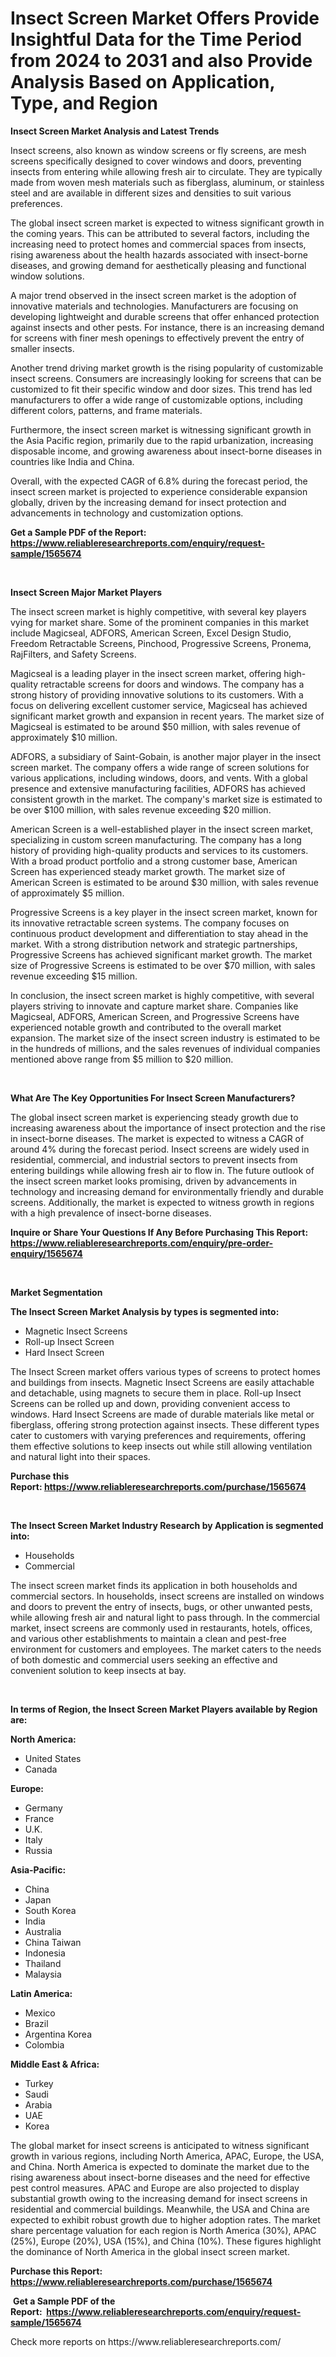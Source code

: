 <p><h1>Insect Screen Market Offers Provide Insightful Data for the Time Period from 2024 to 2031 and also Provide Analysis Based on Application, Type, and Region</h1></p><p><strong>Insect Screen Market Analysis and Latest Trends</strong></p>
<p><p>Insect screens, also known as window screens or fly screens, are mesh screens specifically designed to cover windows and doors, preventing insects from entering while allowing fresh air to circulate. They are typically made from woven mesh materials such as fiberglass, aluminum, or stainless steel and are available in different sizes and densities to suit various preferences.</p><p>The global insect screen market is expected to witness significant growth in the coming years. This can be attributed to several factors, including the increasing need to protect homes and commercial spaces from insects, rising awareness about the health hazards associated with insect-borne diseases, and growing demand for aesthetically pleasing and functional window solutions.</p><p>A major trend observed in the insect screen market is the adoption of innovative materials and technologies. Manufacturers are focusing on developing lightweight and durable screens that offer enhanced protection against insects and other pests. For instance, there is an increasing demand for screens with finer mesh openings to effectively prevent the entry of smaller insects.</p><p>Another trend driving market growth is the rising popularity of customizable insect screens. Consumers are increasingly looking for screens that can be customized to fit their specific window and door sizes. This trend has led manufacturers to offer a wide range of customizable options, including different colors, patterns, and frame materials.</p><p>Furthermore, the insect screen market is witnessing significant growth in the Asia Pacific region, primarily due to the rapid urbanization, increasing disposable income, and growing awareness about insect-borne diseases in countries like India and China.</p><p>Overall, with the expected CAGR of 6.8% during the forecast period, the insect screen market is projected to experience considerable expansion globally, driven by the increasing demand for insect protection and advancements in technology and customization options.</p></p>
<p><strong>Get a Sample PDF of the Report:&nbsp; <a href="https://www.reliableresearchreports.com/enquiry/request-sample/1565674">https://www.reliableresearchreports.com/enquiry/request-sample/1565674</a></strong></p>
<p>&nbsp;</p>
<p><strong>Insect Screen Major Market Players</strong></p>
<p><p>The insect screen market is highly competitive, with several key players vying for market share. Some of the prominent companies in this market include Magicseal, ADFORS, American Screen, Excel Design Studio, Freedom Retractable Screens, Pinchood, Progressive Screens, Pronema, RajFilters, and Safety Screens.</p><p>Magicseal is a leading player in the insect screen market, offering high-quality retractable screens for doors and windows. The company has a strong history of providing innovative solutions to its customers. With a focus on delivering excellent customer service, Magicseal has achieved significant market growth and expansion in recent years. The market size of Magicseal is estimated to be around $50 million, with sales revenue of approximately $10 million.</p><p>ADFORS, a subsidiary of Saint-Gobain, is another major player in the insect screen market. The company offers a wide range of screen solutions for various applications, including windows, doors, and vents. With a global presence and extensive manufacturing facilities, ADFORS has achieved consistent growth in the market. The company's market size is estimated to be over $100 million, with sales revenue exceeding $20 million.</p><p>American Screen is a well-established player in the insect screen market, specializing in custom screen manufacturing. The company has a long history of providing high-quality products and services to its customers. With a broad product portfolio and a strong customer base, American Screen has experienced steady market growth. The market size of American Screen is estimated to be around $30 million, with sales revenue of approximately $5 million.</p><p>Progressive Screens is a key player in the insect screen market, known for its innovative retractable screen systems. The company focuses on continuous product development and differentiation to stay ahead in the market. With a strong distribution network and strategic partnerships, Progressive Screens has achieved significant market growth. The market size of Progressive Screens is estimated to be over $70 million, with sales revenue exceeding $15 million.</p><p>In conclusion, the insect screen market is highly competitive, with several players striving to innovate and capture market share. Companies like Magicseal, ADFORS, American Screen, and Progressive Screens have experienced notable growth and contributed to the overall market expansion. The market size of the insect screen industry is estimated to be in the hundreds of millions, and the sales revenues of individual companies mentioned above range from $5 million to $20 million.</p></p>
<p>&nbsp;</p>
<p><strong>What Are The Key Opportunities For Insect Screen Manufacturers?</strong></p>
<p><p>The global insect screen market is experiencing steady growth due to increasing awareness about the importance of insect protection and the rise in insect-borne diseases. The market is expected to witness a CAGR of around 4% during the forecast period. Insect screens are widely used in residential, commercial, and industrial sectors to prevent insects from entering buildings while allowing fresh air to flow in. The future outlook of the insect screen market looks promising, driven by advancements in technology and increasing demand for environmentally friendly and durable screens. Additionally, the market is expected to witness growth in regions with a high prevalence of insect-borne diseases.</p></p>
<p><strong>Inquire or Share Your Questions If Any Before Purchasing This Report: <a href="https://www.reliableresearchreports.com/enquiry/pre-order-enquiry/1565674">https://www.reliableresearchreports.com/enquiry/pre-order-enquiry/1565674</a></strong></p>
<p>&nbsp;</p>
<p><strong>Market Segmentation</strong></p>
<p><strong>The Insect Screen Market Analysis by types is segmented into:</strong></p>
<p><ul><li>Magnetic Insect Screens</li><li>Roll-up Insect Screen</li><li>Hard Insect Screen</li></ul></p>
<p><p>The Insect Screen market offers various types of screens to protect homes and buildings from insects. Magnetic Insect Screens are easily attachable and detachable, using magnets to secure them in place. Roll-up Insect Screens can be rolled up and down, providing convenient access to windows. Hard Insect Screens are made of durable materials like metal or fiberglass, offering strong protection against insects. These different types cater to customers with varying preferences and requirements, offering them effective solutions to keep insects out while still allowing ventilation and natural light into their spaces.</p></p>
<p><strong>Purchase this Report:&nbsp;<a href="https://www.reliableresearchreports.com/purchase/1565674">https://www.reliableresearchreports.com/purchase/1565674</a></strong></p>
<p>&nbsp;</p>
<p><strong>The Insect Screen Market Industry Research by Application is segmented into:</strong></p>
<p><ul><li>Households</li><li>Commercial</li></ul></p>
<p><p>The insect screen market finds its application in both households and commercial sectors. In households, insect screens are installed on windows and doors to prevent the entry of insects, bugs, or other unwanted pests, while allowing fresh air and natural light to pass through. In the commercial market, insect screens are commonly used in restaurants, hotels, offices, and various other establishments to maintain a clean and pest-free environment for customers and employees. The market caters to the needs of both domestic and commercial users seeking an effective and convenient solution to keep insects at bay.</p></p>
<p>&nbsp;</p>
<p><strong>In terms of Region, the Insect Screen Market Players available by Region are:</strong></p>
<p>
    <p> <strong> North America: </strong>
        <ul>
            <li>United States</li>
            <li>Canada</li>
        </ul>
        </p> 
    <p> <strong> Europe: </strong>
        <ul>
            <li>Germany</li>
            <li>France</li>
            <li>U.K.</li>
            <li>Italy</li>
            <li>Russia</li>
        </ul>
        </p> 
    <p> <strong> Asia-Pacific: </strong>
        <ul>
            <li>China</li>
            <li>Japan</li>
            <li>South Korea</li>
            <li>India</li>
            <li>Australia</li>
            <li>China Taiwan</li>
            <li>Indonesia</li>
            <li>Thailand</li>
            <li>Malaysia</li>
        </ul>
        </p> 
    <p> <strong> Latin America: </strong>
        <ul>
            <li>Mexico</li>
            <li>Brazil</li>
            <li>Argentina Korea</li>
            <li>Colombia</li>
        </ul>
        </p> 
    <p> <strong> Middle East & Africa: </strong>
        <ul>
            <li>Turkey</li>
            <li>Saudi</li>
            <li>Arabia</li>
            <li>UAE</li>
            <li>Korea</li>
        </ul>
    </p>
    </p>
<p><p>The global market for insect screens is anticipated to witness significant growth in various regions, including North America, APAC, Europe, the USA, and China. North America is expected to dominate the market due to the rising awareness about insect-borne diseases and the need for effective pest control measures. APAC and Europe are also projected to display substantial growth owing to the increasing demand for insect screens in residential and commercial buildings. Meanwhile, the USA and China are expected to exhibit robust growth due to higher adoption rates. The market share percentage valuation for each region is North America (30%), APAC (25%), Europe (20%), USA (15%), and China (10%). These figures highlight the dominance of North America in the global insect screen market.</p></p>
<p><strong>Purchase this Report: <a href="https://www.reliableresearchreports.com/purchase/1565674">https://www.reliableresearchreports.com/purchase/1565674</a></strong></p>
<p>&nbsp;<strong>Get a Sample PDF of the Report:&nbsp;&nbsp;<a href="https://www.reliableresearchreports.com/enquiry/request-sample/1565674">https://www.reliableresearchreports.com/enquiry/request-sample/1565674</a></strong></p>
<p><strong></strong></p>
<p>Check more reports on https://www.reliableresearchreports.com/</p>